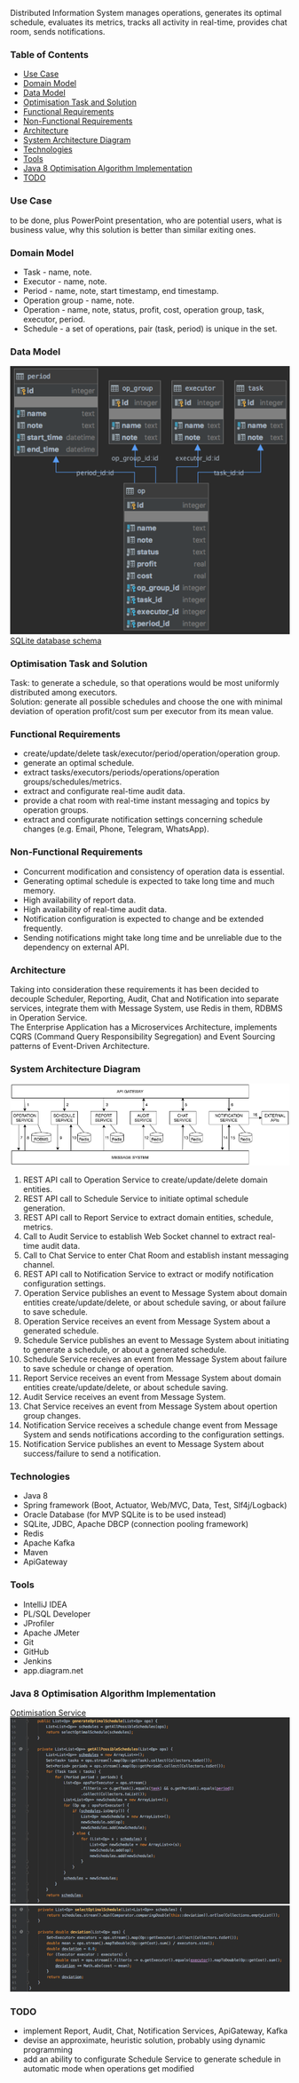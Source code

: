 Distributed Information System manages operations, generates its optimal schedule, evaluates its metrics, tracks all activity in real-time, provides chat room, sends notifications.

### Table of Contents  
- [Use Case](#use-case)  
- [Domain Model](#domain-model)  
- [Data Model](#data-model)  
- [Optimisation Task and Solution](#optimisation-task-and-solution)  
- [Functional Requirements](#functional-requirements) 
- [Non-Functional Requirements](#non-functional-requirements) 
- [Architecture](#architecture) 
- [System Architecture Diagram](#system-architecture-diagram) 
- [Technologies](#technologies) 
- [Tools](#tools) 
- [Java 8 Optimisation Algorithm Implementation](#java-8-optimisation-algorithm-implementation) 
- [TODO](#todo) 

### Use Case  
to be done, plus PowerPoint presentation, who are potential users, what is business value, why this solution is better than similar exiting ones.  

### Domain Model  
* Task - name, note.  
* Executor - name, note.  
* Period - name, note, start timestamp, end timestamp.  
* Operation group - name, note.  
* Operation - name, note, status, profit, cost, operation group, task, executor, period.  
* Schedule - a set of operations, pair (task, period) is unique in the set.  

### Data Model  
![Data Model Diagram](operation-service/src/main/resources/operation-manager-data-model.png)  
[SQLite database schema](operation-service/src/main/resources/operation-manager-sqlite-schema.sql) 

### Optimisation Task and Solution  
Task: to generate a schedule, so that operations would be most uniformly distributed among executors.  
Solution: generate all possible schedules and choose the one with minimal deviation of operation profit/cost sum per executor from its mean value. 

### Functional Requirements  
* create/update/delete task/executor/period/operation/operation group.  
* generate an optimal schedule.  
* extract tasks/executors/periods/operations/operation groups/schedules/metrics.  
* extract and configurate real-time audit data.  
* provide a chat room with real-time instant messaging and topics by operation groups.   
* extract and configurate notification settings concerning schedule changes (e.g. Email, Phone, Telegram, WhatsApp).  

### Non-Functional Requirements   
* Concurrent modification and consistency of operation data is essential.  
* Generating optimal schedule is expected to take long time and much memory.  
* High availability of report data. 
* High availability of real-time audit data. 
* Notification configuration is expected to change and be extended frequently.  
* Sending notifications might take long time and be unreliable due to the dependency on external API.  

### Architecture  
Taking into consideration these requirements it has been decided to decouple Scheduler, Reporting, Audit, Chat and Notification into separate services, integrate them with Message System, use Redis in them, RDBMS in Operation Service.  
The Enterprise Application has a Microservices Architecture, implements CQRS (Command Query Responsibility Segregation) and Event Sourcing patterns of Event-Driven Architecture.  

### System Architecture Diagram  
![operation-scheduler-architecture](operation-manager-architecture.png)  
1. REST API call to Operation Service to create/update/delete domain entities. 
2. REST API call to Schedule Service to initiate optimal schedule generation.  
3. REST API call to Report Service to extract domain entities, schedule, metrics.  
4. Call to Audit Service to establish Web Socket channel to extract real-time audit data.  
5. Call to Chat Service to enter Chat Room and establish instant messaging channel.  
6. REST API call to Notification Service to extract or modify notification configuration settings.  
7. Operation Service publishes an event to Message System about domain entities create/update/delete, or about schedule saving, or about failure to save schedule.    
8. Operation Service receives an event from Message System about a generated schedule.  
9. Schedule Service publishes an event to Message System about initiating to generate a schedule, or about a generated schedule.  
10. Schedule Service receives an event from Message System about failure to save schedule or change of operation.   
11. Report Service receives an event from Message System about domain entities create/update/delete, or about schedule saving.  
12. Audit Service receives an event from Message System.  
13. Chat Service receives an event from Message System about opertion group changes.  
14. Notification Service receives a schedule change event from Message System and sends notifications according to the configuration settings.  
15. Notification Service publishes an event to Message System about success/failure to send a notification.  

### Technologies 
* Java 8 
* Spring framework (Boot, Actuator, Web/MVC, Data, Test, Slf4j/Logback)
* Oracle Database (for MVP SQLite is to be used instead)  
* SQLite, JDBC, Apache DBCP (connection pooling framework)  
* Redis 
* Apache Kafka 
* Maven 
* ApiGateway 

### Tools 
* IntelliJ IDEA  
* PL/SQL Developer 
* JProfiler 
* Apache JMeter   
* Git 
* GitHub 
* Jenkins 
* app.diagram.net

### Java 8 Optimisation Algorithm Implementation 
[Optimisation Service](schedule-service/src/main/java/com/sergeykotov/operationmanager/scheduleservice/service/OptimisationService.java)  
![operation-manager-screenshot1](schedule-service/src/main/resources/operation-manager-screenshot1.png) 
![operation-manager-screenshot2](schedule-service/src/main/resources/operation-manager-screenshot2.png) 

### TODO 
* implement Report, Audit, Chat, Notification Services, ApiGateway, Kafka  
* devise an approximate, heuristic solution, probably using dynamic programming  
* add an ability to configurate Schedule Service to generate schedule in automatic mode when operations get modified